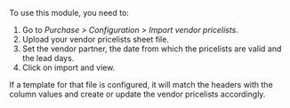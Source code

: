 To use this module, you need to:

1. Go to *Purchase > Configuration > Import vendor pricelists*.
2. Upload your vendor pricelists sheet file.
3. Set the vendor partner, the date from which the pricelists are valid and the lead
   days.
4. Click on import and view.

If a template for that file is configured, it will match the headers with the column
values and create or update the vendor pricelists accordingly.
